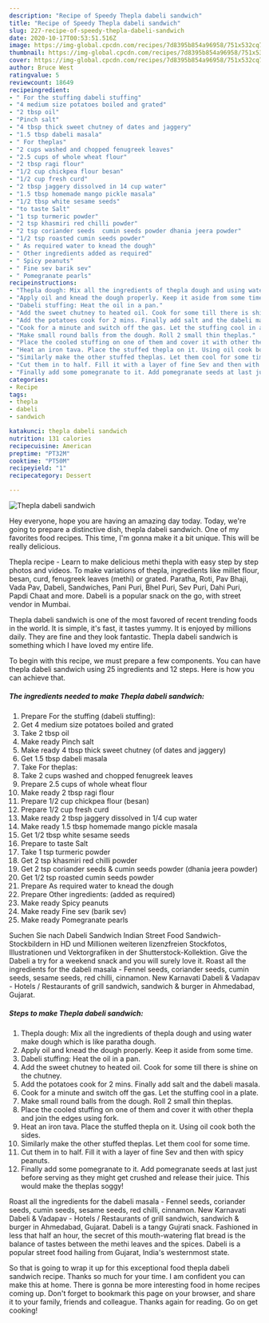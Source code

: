 ```yaml
---
description: "Recipe of Speedy Thepla dabeli sandwich"
title: "Recipe of Speedy Thepla dabeli sandwich"
slug: 227-recipe-of-speedy-thepla-dabeli-sandwich
date: 2020-10-17T00:53:51.516Z
image: https://img-global.cpcdn.com/recipes/7d8395b854a96958/751x532cq70/thepla-dabeli-sandwich-recipe-main-photo.jpg
thumbnail: https://img-global.cpcdn.com/recipes/7d8395b854a96958/751x532cq70/thepla-dabeli-sandwich-recipe-main-photo.jpg
cover: https://img-global.cpcdn.com/recipes/7d8395b854a96958/751x532cq70/thepla-dabeli-sandwich-recipe-main-photo.jpg
author: Bruce West
ratingvalue: 5
reviewcount: 18649
recipeingredient:
- " For the stuffing dabeli stuffing"
- "4 medium size potatoes boiled and grated"
- "2 tbsp oil"
- "Pinch salt"
- "4 tbsp thick sweet chutney of dates and jaggery"
- "1.5 tbsp dabeli masala"
- " For theplas"
- "2 cups washed and chopped fenugreek leaves"
- "2.5 cups of whole wheat flour"
- "2 tbsp ragi flour"
- "1/2 cup chickpea flour besan"
- "1/2 cup fresh curd"
- "2 tbsp jaggery dissolved in 14 cup water"
- "1.5 tbsp homemade mango pickle masala"
- "1/2 tbsp white sesame seeds"
- "to taste Salt"
- "1 tsp turmeric powder"
- "2 tsp khasmiri red chilli powder"
- "2 tsp coriander seeds  cumin seeds powder dhania jeera powder"
- "1/2 tsp roasted cumin seeds powder"
- " As required water to knead the dough"
- " Other ingredients added as required"
- " Spicy peanuts"
- " Fine sev barik sev"
- " Pomegranate pearls"
recipeinstructions:
- "Thepla dough: Mix all the ingredients of thepla dough and using water make dough which is like paratha dough."
- "Apply oil and knead the dough properly. Keep it aside from some time."
- "Dabeli stuffing: Heat the oil in a pan."
- "Add the sweet chutney to heated oil. Cook for some till there is shine on the chutney."
- "Add the potatoes cook for 2 mins. Finally add salt and the dabeli masala."
- "Cook for a minute and switch off the gas. Let the stuffing cool in a plate."
- "Make small round balls from the dough. Roll 2 small thin theplas."
- "Place the cooled stuffing on one of them and cover it with other thepla and join the edges using fork."
- "Heat an iron tava. Place the stuffed thepla on it. Using oil cook both the sides."
- "Similarly make the other stuffed theplas. Let them cool for some time."
- "Cut them in to half. Fill it with a layer of fine Sev and then with spicy peanuts."
- "Finally add some pomegranate to it. Add pomegranate seeds at last just before serving as they might get crushed and release their juice. This would make the theplas soggy!"
categories:
- Recipe
tags:
- thepla
- dabeli
- sandwich

katakunci: thepla dabeli sandwich 
nutrition: 131 calories
recipecuisine: American
preptime: "PT32M"
cooktime: "PT50M"
recipeyield: "1"
recipecategory: Dessert

---
```



![Thepla dabeli sandwich](https://img-global.cpcdn.com/recipes/7d8395b854a96958/751x532cq70/thepla-dabeli-sandwich-recipe-main-photo.jpg)

Hey everyone, hope you are having an amazing day today. Today, we're going to prepare a distinctive dish, thepla dabeli sandwich. One of my favorites food recipes. This time, I'm gonna make it a bit unique. This will be really delicious.

Thepla recipe - Learn to make delicious methi thepla with easy step by step photos and videos. To make variations of thepla, ingredients like millet flour, besan, curd, fenugreek leaves (methi) or grated. Paratha, Roti, Pav Bhaji, Vada Pav, Dabeli, Sandwiches, Pani Puri, Bhel Puri, Sev Puri, Dahi Puri, Papdi Chaat and more. Dabeli is a popular snack on the go, with street vendor in Mumbai.

Thepla dabeli sandwich is one of the most favored of recent trending foods in the world. It is simple, it's fast, it tastes yummy. It is enjoyed by millions daily. They are fine and they look fantastic. Thepla dabeli sandwich is something which I have loved my entire life.


To begin with this recipe, we must prepare a few components. You can have thepla dabeli sandwich using 25 ingredients and 12 steps. Here is how you can achieve that.

<!--inarticleads1-->

##### The ingredients needed to make Thepla dabeli sandwich:

1. Prepare  For the stuffing (dabeli stuffing):
1. Get 4 medium size potatoes boiled and grated
1. Take 2 tbsp oil
1. Make ready Pinch salt
1. Make ready 4 tbsp thick sweet chutney (of dates and jaggery)
1. Get 1.5 tbsp dabeli masala
1. Take  For theplas:
1. Take 2 cups washed and chopped fenugreek leaves
1. Prepare 2.5 cups of whole wheat flour
1. Make ready 2 tbsp ragi flour
1. Prepare 1/2 cup chickpea flour (besan)
1. Prepare 1/2 cup fresh curd
1. Make ready 2 tbsp jaggery dissolved in 1/4 cup water
1. Make ready 1.5 tbsp homemade mango pickle masala
1. Get 1/2 tbsp white sesame seeds
1. Prepare to taste Salt
1. Take 1 tsp turmeric powder
1. Get 2 tsp khasmiri red chilli powder
1. Get 2 tsp coriander seeds &amp; cumin seeds powder (dhania jeera powder)
1. Get 1/2 tsp roasted cumin seeds powder
1. Prepare  As required water to knead the dough
1. Prepare  Other ingredients: (added as required)
1. Make ready  Spicy peanuts
1. Make ready  Fine sev (barik sev)
1. Make ready  Pomegranate pearls


Suchen Sie nach Dabeli Sandwich Indian Street Food Sandwich-Stockbildern in HD und Millionen weiteren lizenzfreien Stockfotos, Illustrationen und Vektorgrafiken in der Shutterstock-Kollektion. Give the Dabeli a try for a weekend snack and you will surely love it. Roast all the ingredients for the dabeli masala - Fennel seeds, coriander seeds, cumin seeds, sesame seeds, red chilli, cinnamon. New Karnavati Dabeli &amp; Vadapav - Hotels / Restaurants of grill sandwich, sandwich &amp; burger in Ahmedabad, Gujarat. 

<!--inarticleads2-->

##### Steps to make Thepla dabeli sandwich:

1. Thepla dough: Mix all the ingredients of thepla dough and using water make dough which is like paratha dough.
1. Apply oil and knead the dough properly. Keep it aside from some time.
1. Dabeli stuffing: Heat the oil in a pan.
1. Add the sweet chutney to heated oil. Cook for some till there is shine on the chutney.
1. Add the potatoes cook for 2 mins. Finally add salt and the dabeli masala.
1. Cook for a minute and switch off the gas. Let the stuffing cool in a plate.
1. Make small round balls from the dough. Roll 2 small thin theplas.
1. Place the cooled stuffing on one of them and cover it with other thepla and join the edges using fork.
1. Heat an iron tava. Place the stuffed thepla on it. Using oil cook both the sides.
1. Similarly make the other stuffed theplas. Let them cool for some time.
1. Cut them in to half. Fill it with a layer of fine Sev and then with spicy peanuts.
1. Finally add some pomegranate to it. Add pomegranate seeds at last just before serving as they might get crushed and release their juice. This would make the theplas soggy!


Roast all the ingredients for the dabeli masala - Fennel seeds, coriander seeds, cumin seeds, sesame seeds, red chilli, cinnamon. New Karnavati Dabeli &amp; Vadapav - Hotels / Restaurants of grill sandwich, sandwich &amp; burger in Ahmedabad, Gujarat. Dabeli is a tangy Gujrati snack. Fashioned in less that half an hour, the secret of this mouth-watering flat bread is the balance of tastes between the methi leaves and the spices. Dabeli is a popular street food hailing from Gujarat, India&#39;s westernmost state. 

So that is going to wrap it up for this exceptional food thepla dabeli sandwich recipe. Thanks so much for your time. I am confident you can make this at home. There is gonna be more interesting food in home recipes coming up. Don't forget to bookmark this page on your browser, and share it to your family, friends and colleague. Thanks again for reading. Go on get cooking!
